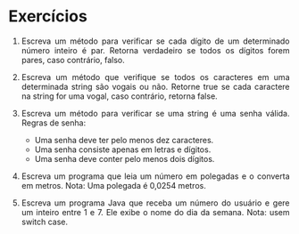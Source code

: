 # Exercícios
<div align="justify">
  
1. Escreva um método para verificar se cada dígito de um
determinado número inteiro é par. Retorna verdadeiro se todos
os dígitos forem pares, caso contrário, falso.

2. Escreva um método que verifique se todos os caracteres em
uma determinada string são vogais ou não. Retorne true se
cada caractere na string for uma vogal, caso contrário, retorna
false.

3. Escreva um método para verificar se uma string é uma senha
válida. Regras de senha:
    - Uma senha deve ter pelo menos dez caracteres.
    - Uma senha consiste apenas em letras e dígitos.
    - Uma senha deve conter pelo menos dois dígitos.

4. Escreva um programa que leia um número em polegadas e o
converta em metros. Nota: Uma polegada é 0,0254 metros.

5. Escreva um programa Java que receba um número do usuário
e gere um inteiro entre 1 e 7. Ele exibe o nome do dia da
semana. Nota: usem switch case.
<div>
